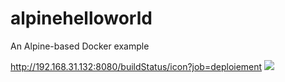 # alpinehelloworld
An Alpine-based Docker example

http://192.168.31.132:8080/buildStatus/icon?job=deploiement
<a href='http://192.168.31.132:8080/job/deploiement/'><img src='http://192.168.31.132:8080/buildStatus/icon?job=deploiement'></a>
